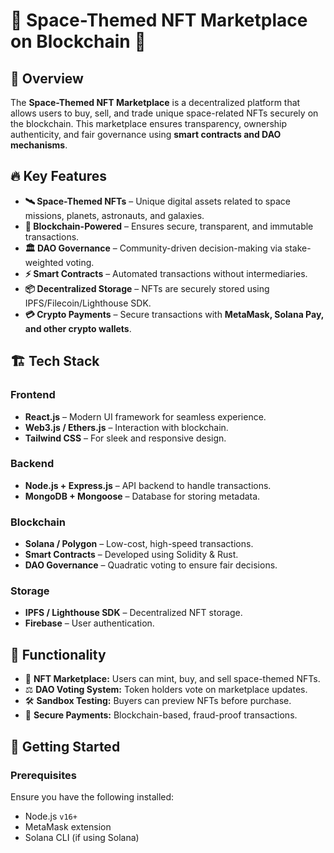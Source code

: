 # 🚀 Space-Themed NFT Marketplace on Blockchain 🌌

## 🌟 Overview
The **Space-Themed NFT Marketplace** is a decentralized platform that allows users to buy, sell, and trade unique space-related NFTs securely on the blockchain. This marketplace ensures transparency, ownership authenticity, and fair governance using **smart contracts and DAO mechanisms**.

## 🔥 Key Features
- **🛰️ Space-Themed NFTs** – Unique digital assets related to space missions, planets, astronauts, and galaxies.
- **🔗 Blockchain-Powered** – Ensures secure, transparent, and immutable transactions.
- **🏛️ DAO Governance** – Community-driven decision-making via stake-weighted voting.
- **⚡ Smart Contracts** – Automated transactions without intermediaries.
- **📦 Decentralized Storage** – NFTs are securely stored using IPFS/Filecoin/Lighthouse SDK.
- **💳 Crypto Payments** – Secure transactions with **MetaMask, Solana Pay, and other crypto wallets**.

## 🏗️ Tech Stack
### **Frontend**
- **React.js** – Modern UI framework for seamless experience.
- **Web3.js / Ethers.js** – Interaction with blockchain.
- **Tailwind CSS** – For sleek and responsive design.

### **Backend**
- **Node.js + Express.js** – API backend to handle transactions.
- **MongoDB + Mongoose** – Database for storing metadata.

### **Blockchain**
- **Solana / Polygon** – Low-cost, high-speed transactions.
- **Smart Contracts** – Developed using Solidity & Rust.
- **DAO Governance** – Quadratic voting to ensure fair decisions.

### **Storage**
- **IPFS / Lighthouse SDK** – Decentralized NFT storage.
- **Firebase** – User authentication.

## 🎯 Functionality
- 🏪 **NFT Marketplace:** Users can mint, buy, and sell space-themed NFTs.
- ⚖️ **DAO Voting System:** Token holders vote on marketplace updates.
- 🛠 **Sandbox Testing:** Buyers can preview NFTs before purchase.
- 🔐 **Secure Payments:** Blockchain-based, fraud-proof transactions.

## 🚀 Getting Started
### Prerequisites
Ensure you have the following installed:
- Node.js `v16+`
- MetaMask extension
- Solana CLI (if using Solana)
